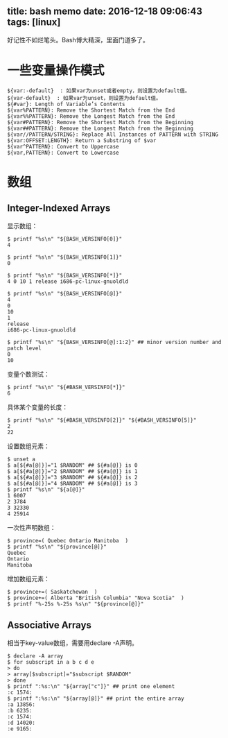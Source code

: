 title: bash memo
date: 2016-12-18 09:06:43
tags: [linux]
---

好记性不如烂笔头。Bash博大精深，里面门道多了。

<!-- more -->

一些变量操作模式
===========================

```
${var:-default}  : 如果var为unset或者empty，则设置为default值。
${var-default}  : 如果var为unset，则设置为default值。
${#var}: Length of Variable’s Contents
${var%PATTERN}: Remove the Shortest Match from the End
${var%%PATTERN}: Remove the Longest Match from the End
${var#PATTERN}: Remove the Shortest Match from the Beginning
${var##PATTERN}: Remove the Longest Match from the Beginning
${var//PATTERN/STRING}: Replace All Instances of PATTERN with STRING
${var:OFFSET:LENGTH}: Return a Substring of $var
${var^PATTERN}: Convert to Uppercase
${var,PATTERN}: Convert to Lowercase
```


数组
===========================

Integer-Indexed Arrays
--------------------------


显示数组：
```
$ printf "%s\n" "${BASH_VERSINFO[0]}"
4

$ printf "%s\n" "${BASH_VERSINFO[1]}"
0

$ printf "%s\n" "${BASH_VERSINFO[*]}"
4 0 10 1 release i686-pc-linux-gnuoldld

$ printf "%s\n" "${BASH_VERSINFO[@]}"
4
0
10
1
release
i686-pc-linux-gnuoldld

$ printf "%s\n" "${BASH_VERSINFO[@]:1:2}" ## minor version number and patch level
0
10

```
变量个数测试：
```
$ printf "%s\n" "${#BASH_VERSINFO[*]}"
6
```

具体某个变量的长度：
```
$ printf "%s\n" "${#BASH_VERSINFO[2]}" "${#BASH_VERSINFO[5]}"
2
22
```

设置数组元素：
```
$ unset a
$ a[${#a[@]}]="1 $RANDOM" ## ${#a[@]} is 0
$ a[${#a[@]}]="2 $RANDOM" ## ${#a[@]} is 1
$ a[${#a[@]}]="3 $RANDOM" ## ${#a[@]} is 2
$ a[${#a[@]}]="4 $RANDOM" ## ${#a[@]} is 3
$ printf "%s\n" "${a[@]}"
1 6007
2 3784
3 32330
4 25914
```

一次性声明数组：
```
$ province=( Quebec Ontario Manitoba  )
$ printf "%s\n" "${province[@]}"
Quebec
Ontario
Manitoba
```

增加数组元素：
```
$ province+=( Saskatchewan  )
$ province+=( Alberta "British Columbia" "Nova Scotia"  )
$ printf "%-25s %-25s %s\n" "${province[@]}"
```

Associative Arrays
-----------------------

相当于key-value数组，需要用declare -A声明。

```
$ declare -A array
$ for subscript in a b c d e
> do
> array[$subscript]="$subscript $RANDOM"
> done
$ printf ":%s:\n" "${array["c"]}" ## print one element
:c 1574:
$ printf ":%s:\n" "${array[@]}" ## print the entire array
:a 13856:
:b 6235:
:c 1574:
:d 14020:
:e 9165:
```
